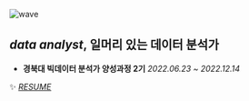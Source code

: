 ![wave](https://capsule-render.vercel.app/api?type=wave&color=auto&height=200&text=DataAnalyst)
 
 
## *data analyst*, 일머리 있는 데이터 분석가   

* **경북대 빅데이터 분석가 양성과정 2기** <I>2022.06.23 ~ 2022.12.14</I>   



✨  <I>[RESUME](https://www.notion.so/a2076eec40344a688018b7760146d863)</I>    
 




